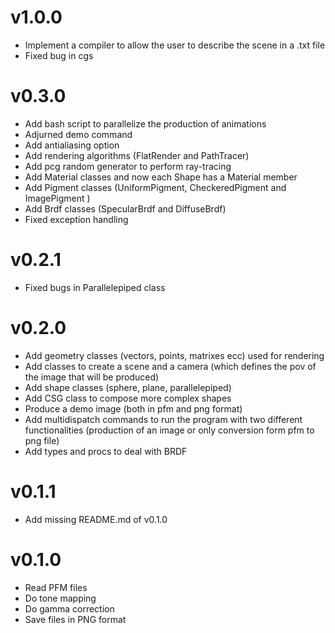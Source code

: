 # v1.0.0

- Implement a compiler to allow the user to describe the scene in a .txt file
- Fixed bug in cgs

# v0.3.0

- Add bash script to parallelize the production of animations
- Adjurned demo command
- Add antialiasing option 
- Add rendering algorithms (FlatRender and PathTracer)
- Add pcg random generator to perform ray-tracing
- Add Material classes and now each Shape has a Material member
- Add Pigment classes (UniformPigment, CheckeredPigment and ImagePigment )
- Add Brdf classes (SpecularBrdf and DiffuseBrdf)
- Fixed exception handling

# v0.2.1

- Fixed bugs in Parallelepiped class

# v0.2.0

- Add geometry classes (vectors, points, matrixes ecc) used for rendering
- Add classes to create a scene and a camera (which defines the pov of the image that will be produced)
- Add shape classes (sphere, plane, parallelepiped)
- Add CSG class to compose more complex shapes
- Produce a demo image (both in pfm and png format)
- Add multidispatch commands to run the program with two different functionalities (production of an image or only conversion form pfm to png file)
- Add types and procs to deal with BRDF

# v0.1.1

- Add missing README.md of v0.1.0

# v0.1.0

- Read PFM files
- Do tone mapping
- Do gamma correction
- Save files in PNG format
